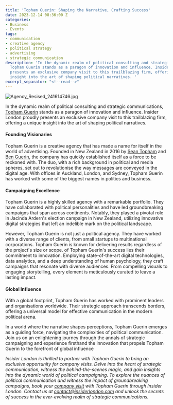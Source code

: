 ```yaml
---
title: 'Topham Guerin: Shaping the Narrative, Crafting Success'
date: 2023-12-14 08:36:00 Z
categories:
- Business
- Events
tags:
- communication
- creative agency
- political strategy
- advertising
- strategic communication
description: 'In the dynamic realm of political consulting and strategic communications,
  Topham Guerin stands as a paragon of innovation and influence. Insider London proudly
  presents an exclusive company visit to this trailblazing firm, offering a unique
  insight into the art of shaping political narratives. '
excerpt_separator: "<!--read-->"
---
```


![Agency_Resised_241614746.jpg](/uploads/Agency_Resised_241614746.jpg)

In the dynamic realm of political consulting and strategic communications, [Topham Guerin](https://www.tophamguerin.com/) stands as a paragon of innovation and influence. Insider London proudly presents an exclusive company visit to this trailblazing firm, offering a unique insight into the art of shaping political narratives. 

<!--read-->

#### Founding Visionaries

Topham Guerin is a creative agency that has made a name for itself in the world of advertising. Founded in New Zealand in 2016 by [Sean Topham](https://www.linkedin.com/in/sean-topham-a74ab4a4/?originalSubdomain=uk) and [Ben Guerin](https://www.linkedin.com/in/bjhguerin/?originalSubdomain=uk), the company has quickly established itself as a force to be reckoned with. The duo, with a rich background in political and media spheres, set out to revolutionise the way messages are conveyed in the digital age. With offices in Auckland, London, and Sydney, Topham Guerin has worked with some of the biggest names in politics and business. 

#### Campaigning Excellence

Topham Guerin is a highly skilled agency with a remarkable portfolio. They have collaborated with political personalities and have led groundbreaking campaigns that span across continents. Notably, they played a pivotal role in Jacinda Ardern's election campaign in New Zealand, utilizing innovative digital strategies that left an indelible mark on the political landscape.

However, Topham Guerin is not just a political agency. They have worked with a diverse range of clients, from small startups to multinational corporations. Topham Guerin is known for delivering results regardless of the project's size or scope. of Topham Guerin's success lies their commitment to innovation. Employing state-of-the-art digital technologies, data analytics, and a deep understanding of human psychology, they craft campaigns that resonate with diverse audiences. From compelling visuals to engaging storytelling, every element is meticulously curated to leave a lasting impact.

#### Global Influence

With a global footprint, Topham Guerin has worked with prominent leaders and organisations worldwide. Their strategic approach transcends borders, offering a universal model for effective communication in the modern political arena.

In a world where the narrative shapes perceptions, Topham Guerin emerges as a guiding force, navigating the complexities of political communication. Join us on an enlightening journey through the annals of strategic campaigning and experience firsthand the innovation that propels Topham Guerin to the forefront of global influence

*Insider London is thrilled to partner with Topham Guerin to bring an exclusive opportunity for company visits. Delve into the heart of strategic communication, witness the behind-the-scenes magic, and gain insights into the dynamic world of political campaigning. To explore the nuances of political communication and witness the impact of groundbreaking campaigns, book your [company visit](https://www.insiderlondon.com/london/company-visits/) with Topham Guerin through Insider London. Contact us at <a href="mailto:contact@insiderlondon.com">contact@insiderlondon.com</a> and unlock the secrets of success in the ever-evolving realm of strategic communications.*



